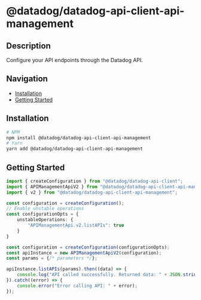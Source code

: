 # @datadog/datadog-api-client-api-management

## Description

Configure your API endpoints through the Datadog API.

## Navigation

- [Installation](#installation)
- [Getting Started](#getting-started)

## Installation

```sh
# NPM
npm install @datadog/datadog-api-client-api-management
# Yarn
yarn add @datadog/datadog-api-client-api-management
```

## Getting Started
```ts
import { createConfiguration } from "@datadog/datadog-api-client";
import { APIManagementApiV2 } from "@datadog/datadog-api-client-api-management";
import { v2 } from "@datadog/datadog-api-client-api-management";

const configuration = createConfiguration();
// Enable unstable operations
const configurationOpts = {
    unstableOperations: {
        "APIManagementApi.v2.listAPIs": true
    }
}

const configuration = createConfiguration(configurationOpts);
const apiInstance = new APIManagementApiV2(configuration);
const params = {/* parameters */};

apiInstance.listAPIs(params).then((data) => {
    console.log("API called successfully. Returned data: " + JSON.stringify(data));
}).catch((error) => {
    console.error("Error calling API: " + error);
});
```